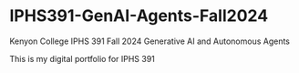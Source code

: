 # IPHS391-GenAI-Agents-Fall2024
Kenyon College IPHS 391 Fall 2024 Generative AI and Autonomous Agents

This is my digital portfolio for IPHS 391

